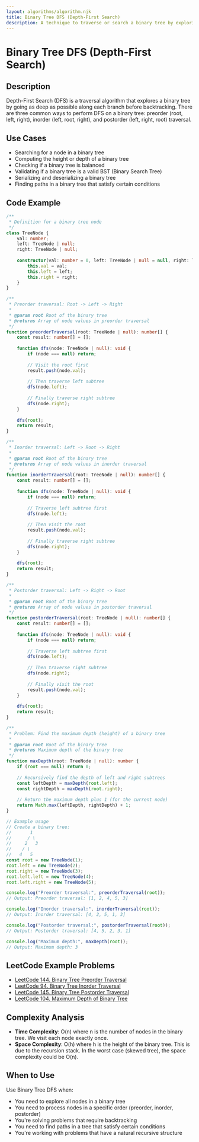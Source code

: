 ```yaml
---
layout: algorithms/algorithm.njk
title: Binary Tree DFS (Depth-First Search)
description: A technique to traverse or search a binary tree by exploring as far as possible along each branch before backtracking
---
```


# Binary Tree DFS (Depth-First Search)

## Description

Depth-First Search (DFS) is a traversal algorithm that explores a binary tree by going as deep as possible along each branch before backtracking. There are three common ways to perform DFS on a binary tree: preorder (root, left, right), inorder (left, root, right), and postorder (left, right, root) traversal.

## Use Cases

- Searching for a node in a binary tree
- Computing the height or depth of a binary tree
- Checking if a binary tree is balanced
- Validating if a binary tree is a valid BST (Binary Search Tree)
- Serializing and deserializing a binary tree
- Finding paths in a binary tree that satisfy certain conditions

## Code Example

```typescript
/**
 * Definition for a binary tree node
 */
class TreeNode {
    val: number;
    left: TreeNode | null;
    right: TreeNode | null;
    
    constructor(val: number = 0, left: TreeNode | null = null, right: TreeNode | null = null) {
        this.val = val;
        this.left = left;
        this.right = right;
    }
}

/**
 * Preorder traversal: Root -> Left -> Right
 * 
 * @param root Root of the binary tree
 * @returns Array of node values in preorder traversal
 */
function preorderTraversal(root: TreeNode | null): number[] {
    const result: number[] = [];
    
    function dfs(node: TreeNode | null): void {
        if (node === null) return;
        
        // Visit the root first
        result.push(node.val);
        
        // Then traverse left subtree
        dfs(node.left);
        
        // Finally traverse right subtree
        dfs(node.right);
    }
    
    dfs(root);
    return result;
}

/**
 * Inorder traversal: Left -> Root -> Right
 * 
 * @param root Root of the binary tree
 * @returns Array of node values in inorder traversal
 */
function inorderTraversal(root: TreeNode | null): number[] {
    const result: number[] = [];
    
    function dfs(node: TreeNode | null): void {
        if (node === null) return;
        
        // Traverse left subtree first
        dfs(node.left);
        
        // Then visit the root
        result.push(node.val);
        
        // Finally traverse right subtree
        dfs(node.right);
    }
    
    dfs(root);
    return result;
}

/**
 * Postorder traversal: Left -> Right -> Root
 * 
 * @param root Root of the binary tree
 * @returns Array of node values in postorder traversal
 */
function postorderTraversal(root: TreeNode | null): number[] {
    const result: number[] = [];
    
    function dfs(node: TreeNode | null): void {
        if (node === null) return;
        
        // Traverse left subtree first
        dfs(node.left);
        
        // Then traverse right subtree
        dfs(node.right);
        
        // Finally visit the root
        result.push(node.val);
    }
    
    dfs(root);
    return result;
}

/**
 * Problem: Find the maximum depth (height) of a binary tree
 * 
 * @param root Root of the binary tree
 * @returns Maximum depth of the binary tree
 */
function maxDepth(root: TreeNode | null): number {
    if (root === null) return 0;
    
    // Recursively find the depth of left and right subtrees
    const leftDepth = maxDepth(root.left);
    const rightDepth = maxDepth(root.right);
    
    // Return the maximum depth plus 1 (for the current node)
    return Math.max(leftDepth, rightDepth) + 1;
}

// Example usage
// Create a binary tree:
//       1
//      / \
//     2   3
//    / \
//   4   5
const root = new TreeNode(1);
root.left = new TreeNode(2);
root.right = new TreeNode(3);
root.left.left = new TreeNode(4);
root.left.right = new TreeNode(5);

console.log("Preorder traversal:", preorderTraversal(root));
// Output: Preorder traversal: [1, 2, 4, 5, 3]

console.log("Inorder traversal:", inorderTraversal(root));
// Output: Inorder traversal: [4, 2, 5, 1, 3]

console.log("Postorder traversal:", postorderTraversal(root));
// Output: Postorder traversal: [4, 5, 2, 3, 1]

console.log("Maximum depth:", maxDepth(root));
// Output: Maximum depth: 3
```

## LeetCode Example Problems

- [LeetCode 144. Binary Tree Preorder Traversal](https://leetcode.com/problems/binary-tree-preorder-traversal/)
- [LeetCode 94. Binary Tree Inorder Traversal](https://leetcode.com/problems/binary-tree-inorder-traversal/)
- [LeetCode 145. Binary Tree Postorder Traversal](https://leetcode.com/problems/binary-tree-postorder-traversal/)
- [LeetCode 104. Maximum Depth of Binary Tree](https://leetcode.com/problems/maximum-depth-of-binary-tree/)

## Complexity Analysis

- **Time Complexity**: O(n) where n is the number of nodes in the binary tree. We visit each node exactly once.
- **Space Complexity**: O(h) where h is the height of the binary tree. This is due to the recursion stack. In the worst case (skewed tree), the space complexity could be O(n).

## When to Use

Use Binary Tree DFS when:
- You need to explore all nodes in a binary tree
- You need to process nodes in a specific order (preorder, inorder, postorder)
- You're solving problems that require backtracking
- You need to find paths in a tree that satisfy certain conditions
- You're working with problems that have a natural recursive structure
